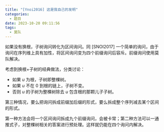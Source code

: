```yaml
---
title: "[Ynoi2016] 这是我自己的发明"
categories:
  - 题目
date: 2023-10-20 09:11:56
tags:
  - 莫队
---
```

如果没有换根，子树询问转化为区间询问。同 [SNOI2017] 一个简单的询问，由于询问在序列维上具有加性，将区间询问变为四个前缀询问后容斥。前缀询问使用莫队解决。

考虑到换根+子树的经典做法，分类讨论：

- 如果 $u$ 为根，子树即整棵树。
- 如果 $u$ 不在 $0$ 到根的链上，子树不变。
- 否则 $u$ 的子树为整棵树除去 $u$ 包含根的那颗儿子子树。

第三种情况，要么把询问拆成前缀加后缀的形式，要么拆成整个序列减去某个区间的形式。

第一种方法会将一个区间询问拆成九个前缀询问，会被卡常；第二种方法可以一通推式子，对整棵树相关的答案进行预处理。这样就仍能在四个询问内解决。